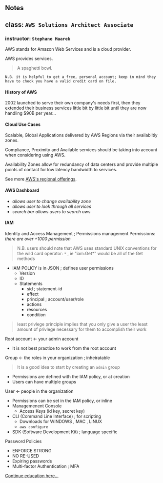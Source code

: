 Notes
---
## class: `AWS Solutions Architect Associate`
### instructor: `Stephane Maarek`
AWS stands for Amazon Web Services and is a cloud provider.

AWS provides services. 

> A spaghetti bowl.

`N.B. it is helpful to get a free, personal account; keep in mind they have to check you have a valid credit card on file.`

#### History of AWS
2002 launched to serve their own company's needs first, then they extended their business services little bit by little bit until they are now handling $90B per year...

#### Cloud Use Cases
Scalable, Global Applications delivered by AWS Regions via their availablitiy zones.

Compliance, Proximity and Available services should be taking into account when considering using AWS. 

Availability Zones allow for redundancy of data centers and provide multiple points of contact for low latency bandwidth to services.

See more [AWS's regional offerings](aws.amazon.com/about-aws/global-infrastructure/regional-product-services).

#### AWS Dashboard
- _allows user to change availability zone_
- _allows user to look through all services_
- _search bar allows users to search aws_

#### IAM
Identity and Access Management ; Permissions management
Permissions:
_there are over +1000 permission_
> N.B. users should note that AWS uses standard UNIX conventions for the wild card operator: `*` , ie "iam:Get*" would be all of the Get methods

- IAM POLICY is in JSON ; defines user permissions 
    - Version
    - ID
    - Statements
        - sid ; statement-id
        - effect
        - principal ; account/user/role
        - actions
        - resources
        - condition
> least privlege principle implies that you only give a user the least amount of privlege necessary for them to accomplish their work

Root account <- your admin account 
- It is not best practice to work from the root account

Group <- the roles in your organization ; inheiratable 
> It is a good idea to start by creating an `admin` group

- Permissions are defined with the IAM policy, or at creation
- Users can have multiple groups


User <- people in the organization
- Permissions can be set in the IAM policy, or inline
- Managemenent Console
    - Access Keys (id key, secret key)
- CLI (Command Line Interface) ; for scripting 
    - Downloads for WINDOWS , MAC , LINUX
    - `aws configure`
- SDK (Software Development Kit) ; language specific

Password Policies
- ENFORCE STRONG 
- NO RE-USED 
- Expiring passwords
- Multi-factor Authentication ; MFA

[Continue education here...](https://kipuhealth.udemy.com/course/aws-certified-solutions-architect-associate-saa-c03/learn/lecture/26098060#content)
